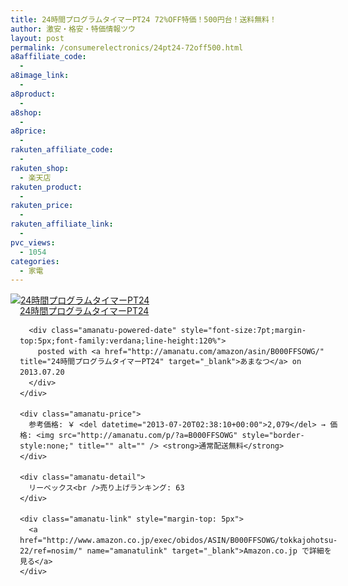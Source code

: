 ```yaml
---
title: 24時間プログラムタイマーPT24 72%OFF特価！500円台！送料無料！
author: 激安・格安・特価情報ツウ
layout: post
permalink: /consumerelectronics/24pt24-72off500.html
a8affiliate_code:
  - 
a8image_link:
  - 
a8product:
  - 
a8shop:
  - 
a8price:
  - 
rakuten_affiliate_code:
  - 
rakuten_shop:
  - 楽天店
rakuten_product:
  - 
rakuten_price:
  - 
rakuten_affiliate_link:
  - 
pvc_views:
  - 1054
categories:
  - 家電
---
```

<div class="amanatu-box" style="margin-bottom:0px;">
  <div class="amanatu-image" style="float:left;">
    <a href="http://www.amazon.co.jp/exec/obidos/ASIN/B000FFSOWG/tokkajohotsu-22/ref=nosim/" name="amanatulink" target="_blank"><img src="http://i2.wp.com/ecx.images-amazon.com/images/I/519OsVYjHjL._SL160_.jpg?w=546" alt="24時間プログラムタイマーPT24" style="border: none;" data-recalc-dims="1" /></a>
  </div>
  
  <div class="amanatu-info" style="float:left;margin-left:15px;line-height:120%">
    <div class="amanatu-name" style="margin-bottom:10px;line-height:120%">
      <a href="http://www.amazon.co.jp/exec/obidos/ASIN/B000FFSOWG/tokkajohotsu-22/ref=nosim/" name="amanatulink" target="_blank">24時間プログラムタイマーPT24</a> 
      
      <div class="amanatu-powered-date" style="font-size:7pt;margin-top:5px;font-family:verdana;line-height:120%">
        posted with <a href="http://amanatu.com/amazon/asin/B000FFSOWG/" title="24時間プログラムタイマーPT24" target="_blank">あまなつ</a> on 2013.07.20
      </div>
    </div>
    
    <div class="amanatu-price">
      参考価格: ￥ <del datetime="2013-07-20T02:38:10+00:00">2,079</del> → 価格: <img src="http://amanatu.com/p/?a=B000FFSOWG" style="border-style:none;" title="" alt="" /> <strong>通常配送無料</strong>
    </div>
    
    <div class="amanatu-detail">
      リーベックス<br />売り上げランキング: 63
    </div>
    
    <div class="amanatu-link" style="margin-top: 5px">
      <a href="http://www.amazon.co.jp/exec/obidos/ASIN/B000FFSOWG/tokkajohotsu-22/ref=nosim/" name="amanatulink" target="_blank">Amazon.co.jp で詳細を見る</a>
    </div>
  </div>
  
  <div class="amanatu-footer" style="clear: left">
  </div>
</div>
